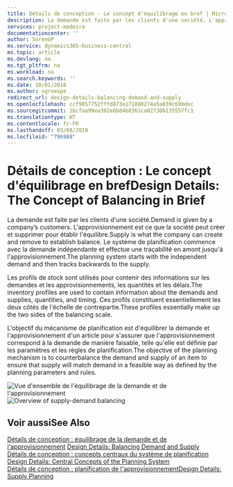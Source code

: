 ```yaml
---
title: Détails de conception - Le concept d'équilibrage en bref | Microsoft Docs
description: La demande est faite par les clients d'une société. L'approvisionnement est ce que la société peut créer et supprimer pour établir l'équilibre. Le système de planification commence avec la demande indépendante et effectue une traçabilité en amont jusqu'à l'approvisionnement.
services: project-madeira
documentationcenter: ''
author: SorenGP
ms.service: dynamics365-business-central
ms.topic: article
ms.devlang: na
ms.tgt_pltfrm: na
ms.workload: na
ms.search.keywords: ''
ms.date: 10/01/2018
ms.author: sgroespe
redirect_url: design-details-balancing-demand-and-supply
ms.openlocfilehash: ccf9857752fffd873e171880274a5a039c69bdec
ms.sourcegitcommit: 1bcfaa99ea302e6b84b8361ca02730b135557fc1
ms.translationtype: HT
ms.contentlocale: fr-FR
ms.lasthandoff: 03/08/2019
ms.locfileid: "796988"
---
```

# <a name="design-details-the-concept-of-balancing-in-brief"></a><span data-ttu-id="9c086-105">Détails de conception : Le concept d'équilibrage en bref</span><span class="sxs-lookup"><span data-stu-id="9c086-105">Design Details: The Concept of Balancing in Brief</span></span>
<span data-ttu-id="9c086-106">La demande est faite par les clients d'une société.</span><span class="sxs-lookup"><span data-stu-id="9c086-106">Demand is given by a company’s customers.</span></span> <span data-ttu-id="9c086-107">L'approvisionnement est ce que la société peut créer et supprimer pour établir l'équilibre.</span><span class="sxs-lookup"><span data-stu-id="9c086-107">Supply is what the company can create and remove to establish balance.</span></span> <span data-ttu-id="9c086-108">Le système de planification commence avec la demande indépendante et effectue une traçabilité en amont jusqu'à l'approvisionnement.</span><span class="sxs-lookup"><span data-stu-id="9c086-108">The planning system starts with the independent demand and then tracks backwards to the supply.</span></span>  

 <span data-ttu-id="9c086-109">Les profils de stock sont utilisés pour contenir des informations sur les demandes et les approvisionnements, les quantités et les délais.</span><span class="sxs-lookup"><span data-stu-id="9c086-109">The inventory profiles are used to contain information about the demands and supplies, quantities, and timing.</span></span> <span data-ttu-id="9c086-110">Ces profils constituent essentiellement les deux côtés de l'échelle de contrepartie.</span><span class="sxs-lookup"><span data-stu-id="9c086-110">These profiles essentially make up the two sides of the balancing scale.</span></span>  

 <span data-ttu-id="9c086-111">L'objectif du mécanisme de planification est d'équilibrer la demande et l'approvisionnement d'un article pour s'assurer que l'approvisionnement correspond à la demande de manière faisable, telle qu'elle est définie par les paramètres et les règles de planification.</span><span class="sxs-lookup"><span data-stu-id="9c086-111">The objective of the planning mechanism is to counterbalance the demand and supply of an item to ensure that supply will match demand in a feasible way as defined by the planning parameters and rules.</span></span>  

 <span data-ttu-id="9c086-112">![Vue d'ensemble de l'équilibrage de la demande et de l'approvisionnement](media/nav_app_supply_planning_2_balancing.png "Vue d'ensemble de l'équilibrage de la demande et de l'approvisionnement")</span><span class="sxs-lookup"><span data-stu-id="9c086-112">![Overview of supply-demand balancing](media/nav_app_supply_planning_2_balancing.png "Overview of supply-demand balancing")</span></span>  

## <a name="see-also"></a><span data-ttu-id="9c086-113">Voir aussi</span><span class="sxs-lookup"><span data-stu-id="9c086-113">See Also</span></span>  
 <span data-ttu-id="9c086-114">[Détails de conception : équilibrage de la demande et de l'approvisionnement](design-details-balancing-demand-and-supply.md) </span><span class="sxs-lookup"><span data-stu-id="9c086-114">[Design Details: Balancing Demand and Supply](design-details-balancing-demand-and-supply.md) </span></span>  
 <span data-ttu-id="9c086-115">[Détails de conception : concepts centraux du système de planification](design-details-central-concepts-of-the-planning-system.md) </span><span class="sxs-lookup"><span data-stu-id="9c086-115">[Design Details: Central Concepts of the Planning System](design-details-central-concepts-of-the-planning-system.md) </span></span>  
 [<span data-ttu-id="9c086-116">Détails de conception : planification de l'approvisionnement</span><span class="sxs-lookup"><span data-stu-id="9c086-116">Design Details: Supply Planning</span></span>](design-details-supply-planning.md)
